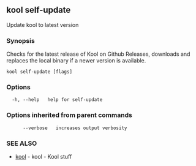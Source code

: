 ## kool self-update

Update kool to latest version

### Synopsis

Checks for the latest release of Kool on Github Releases, downloads and replaces the local binary if a newer version is available.

```
kool self-update [flags]
```

### Options

```
  -h, --help   help for self-update
```

### Options inherited from parent commands

```
      --verbose   increases output verbosity
```

### SEE ALSO

* [kool](kool)	 - kool - Kool stuff

